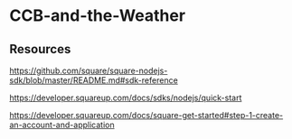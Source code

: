 # CCB-and-the-Weather

## Resources
https://github.com/square/square-nodejs-sdk/blob/master/README.md#sdk-reference

https://developer.squareup.com/docs/sdks/nodejs/quick-start

https://developer.squareup.com/docs/square-get-started#step-1-create-an-account-and-application